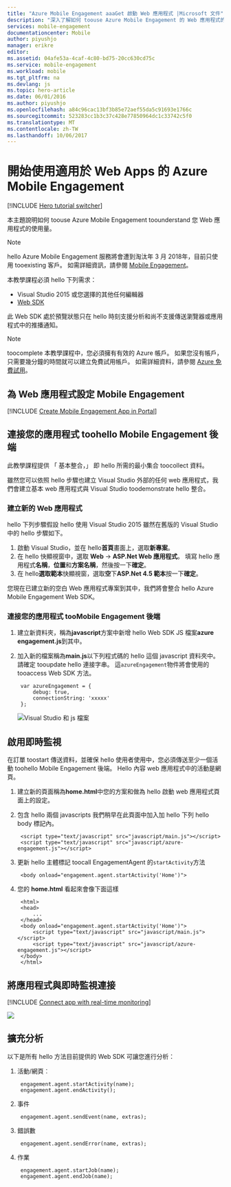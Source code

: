 ```yaml
---
title: "Azure Mobile Engagement aaaGet 啟動 Web 應用程式 |Microsoft 文件"
description: "深入了解如何 toouse Azure Mobile Engagement 的 Web 應用程式的分析和推播通知。"
services: mobile-engagement
documentationcenter: Mobile
author: piyushjo
manager: erikre
editor: 
ms.assetid: 04afe53a-4caf-4c80-bd75-20cc630cd75c
ms.service: mobile-engagement
ms.workload: mobile
ms.tgt_pltfrm: na
ms.devlang: js
ms.topic: hero-article
ms.date: 06/01/2016
ms.author: piyushjo
ms.openlocfilehash: a84c96cac13bf3b85e72aef55da5c91693e1766c
ms.sourcegitcommit: 523283cc1b3c37c428e77850964dc1c33742c5f0
ms.translationtype: MT
ms.contentlocale: zh-TW
ms.lasthandoff: 10/06/2017
---
```

# <a name="get-started-with-azure-mobile-engagement-for-web-apps"></a>開始使用適用於 Web Apps 的 Azure Mobile Engagement
[!INCLUDE [Hero tutorial switcher](../../includes/mobile-engagement-hero-tutorial-switcher.md)]

本主題說明如何 toouse Azure Mobile Engagement toounderstand 您 Web 應用程式的使用量。

> [!NOTE]
> hello Azure Mobile Engagement 服務將會遭到淘汰年 3 月 2018年，目前只使用 tooexisting 客戶。 如需詳細資訊，請參閱 [Mobile Engagement](https://azure.microsoft.com/en-us/services/mobile-engagement/)。

本教學課程必須 hello 下列需求：

* Visual Studio 2015 或您選擇的其他任何編輯器
* [Web SDK](http://aka.ms/P7b453)

此 Web SDK 處於預覽狀態只在 hello 時刻支援分析和尚不支援傳送瀏覽器或應用程式中的推播通知。 

> [!NOTE]
> toocomplete 本教學課程中，您必須擁有有效的 Azure 帳戶。 如果您沒有帳戶，只需要幾分鐘的時間就可以建立免費試用帳戶。 如需詳細資料，請參閱 [Azure 免費試用](https://azure.microsoft.com/pricing/free-trial/?WT.mc_id=A0E0E5C02&amp;returnurl=http%3A%2F%2Fazure.microsoft.com%2Fen-us%2Fdocumentation%2Farticles%2Fmobile-engagement-web-app-get-started)。
> 
> 

## <a name="setup-mobile-engagement-for-your-web-app"></a>為 Web 應用程式設定 Mobile Engagement
[!INCLUDE [Create Mobile Engagement App in Portal](../../includes/mobile-engagement-create-app-in-portal-new.md)]

## <a id="connecting-app"></a>連接您的應用程式 toohello Mobile Engagement 後端
此教學課程提供 「 基本整合，」 即 hello 所需的最小集合 toocollect 資料。

雖然您可以依照 hello 步驟也建立 Visual Studio 外部的任何 web 應用程式，我們會建立基本 web 應用程式與 Visual Studio toodemonstrate hello 整合。 

### <a name="create-a-new-web-app"></a>建立新的 Web 應用程式
hello 下列步驟假設 hello 使用 Visual Studio 2015 雖然在舊版的 Visual Studio 中的 hello 步驟如下。 

1. 啟動 Visual Studio，並在 hello**首頁**畫面上，選取**新專案**。
2. 在 hello 快顯視窗中，選取  **Web** -> **ASP.Net Web 應用程式**。 填寫 hello 應用程式**名稱**，**位置**和**方案名稱**，然後按一下**確定**。
3. 在 hello**選取範本**快顯視窗，選取**空**下**ASP.Net 4.5 範本**按一下**確定**。 

您現在已建立新的空白 Web 應用程式專案到其中，我們將會整合 hello Azure Mobile Engagement Web SDK。

### <a name="connect-your-app-toomobile-engagement-backend"></a>連接您的應用程式 tooMobile Engagement 後端
1. 建立新資料夾，稱為**javascript**方案中新增 hello Web SDK JS 檔案**azure engagement.js**到其中。 
2. 加入新的檔案稱為**main.js**以下列程式碼的 hello 這個 javascript 資料夾中。 請確定 tooupdate hello 連接字串。 這`azureEngagement`物件將會使用的 tooaccess Web SDK 方法。 
   
        var azureEngagement = {
            debug: true,
            connectionString: 'xxxxx'
        };
   
    ![Visual Studio 和 js 檔案][1]

## <a name="enable-real-time-monitoring"></a>啟用即時監視
在訂單 toostart 傳送資料，並確保 hello 使用者使用中，您必須傳送至少一個活動 toohello Mobile Engagement 後端。 Hello 內容 web 應用程式中的活動是網頁。 

1. 建立新的頁面稱為**home.html**中您的方案和做為 hello 啟動 web 應用程式頁面上的設定。 
2. 包含 hello 兩個 javascripts 我們稍早在此頁面中加入加 hello 下列 hello body 標記內。 
   
        <script type="text/javascript" src="javascript/main.js"></script>
        <script type="text/javascript" src="javascript/azure-engagement.js"></script>
3. 更新 hello 主體標記 toocall EngagementAgent 的`startActivity`方法
   
        <body onload="engagement.agent.startActivity('Home')">
4. 您的 **home.html** 看起來會像下面這樣
   
        <html>
        <head>
            ...
        </head>
        <body onload="engagement.agent.startActivity('Home')">
            <script type="text/javascript" src="javascript/main.js"></script>
            <script type="text/javascript" src="javascript/azure-engagement.js"></script>
        </body>
        </html>

## <a name="connect-app-with-real-time-monitoring"></a>將應用程式與即時監視連接
[!INCLUDE [Connect app with real-time monitoring](../../includes/mobile-engagement-connect-app-with-monitor.md)]

  ![][2]

## <a name="extend-analytics"></a>擴充分析
以下是所有 hello 方法目前提供的 Web SDK 可讓您進行分析：

1. 活動/網頁︰
   
        engagement.agent.startActivity(name);
        engagement.agent.endActivity();
2. 事件
   
        engagement.agent.sendEvent(name, extras);
3. 錯誤數
   
        engagement.agent.sendError(name, extras);
4. 作業
   
        engagement.agent.startJob(name);
        engagement.agent.endJob(name);

<!-- Images. -->
[1]: ./media/mobile-engagement-web-app-get-started/visual-studio-solution-js.png
[2]: ./media/mobile-engagement-web-app-get-started/session.png

